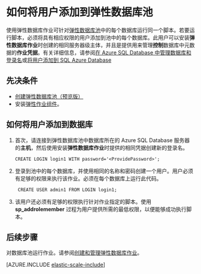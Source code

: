 <properties
	title="How to add a users to an elastic database pool"
	pageTitle="如何将用户添加到弹性数据库池"
	description="必须将具有权限的用户添加到池中的每个数据库"
	metaKeywords="azure sql database elastic databases credentials"
	services="sql-database" documentationCenter=""  
	manager="jeffreyg"
	authors="sidneyh"/>

<tags
	ms.service="sql-database"  
	ms.date="04/20/2015"
	wacn.date="06/23/2015"/>

# 如何将用户添加到弹性数据库池

使用弹性数据库作业可针对[弹性数据库池](sql-database-elastic-pool)中的每个数据库运行同一个脚本。若要运行脚本，必须将具有相应权限的用户添加到池中的每个数据库。此用户可以安装**弹性数据库作业**时创建的相同服务器级主体，并且是提供用来管理**控制**数据库中元数据的**作业凭据**。有关详细信息，请参阅[在 Azure SQL Database 中管理数据库和登录名](https://msdn.microsoft.com/zh-cn/library/azure/ee336235.aspx?f=255&MSPPError=-2147217396)或[将用户添加到 SQL Azure Database](http://azure.microsoft.com/blog/2010/06/21/adding-users-to-your-sql-azure-database/)

## 先决条件
* [创建弹性数据库池（预览版）](sql-database-elastic-pool-portal)
* 安装[弹性作业组件](sql-database-elastic-jobs-service-installation)。

## 如何将用户添加到数据库

1.	首次，请连接到弹性数据库池中数据库所在的 Azure SQL Database 服务器的**主机**，然后使用安装**弹性数据库作业**时提供的相同凭据创建新的登录名。

		CREATE LOGIN login1 WITH password='<ProvidePassword>';

2. 登录到池中的每个数据库，并使用相同的名称和密码创建一个用户。用户必须有足够的权限来执行该作业。必须在每个数据库上运行此代码。

		CREATE USER admin1 FROM LOGIN login1;

3. 该用户还必须有足够的权限执行针对作业指定的脚本。使用 **sp_addrolemember** 过程为用户提供所需的最低权限，以便能够成功执行脚本。

## 后续步骤

对数据库池运行作业。请参阅[创建和管理弹性数据库作业](sql-database-elastic-jobs-create-and-manage)。

[AZURE.INCLUDE [elastic-scale-include](../includes/elastic-scale-include.md)]

<!--Image references-->
[1]: ./media/sql-database-elastic-jobs-overview/elastic-jobs.png
<!--anchors-->

<!---HONumber=61-->